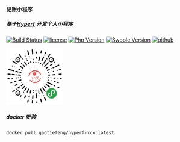 #### 记账小程序

##### 基于[Hyperf](https://doc.hyperf.io/) 开发个人小程序

[![Build Status](https://travis-ci.org/gaotiefeng/hyperf-xcx.svg?branch=master)](https://travis-ci.org/gaotiefeng/hyperf-xcx)
[![license](https://img.shields.io/badge/license-MIT-lightgrey)](https://github.com/gaotiefeng/hyperf-xcx/LICENSE)
[![Php Version](https://img.shields.io/badge/php-%3E=7.2-green)](https://secure.php.net/)
[![Swoole Version](https://img.shields.io/badge/swoole-%3E=4.4-brightgreen)](https://github.com/swoole/swoole-src)
[![github](https://img.shields.io/badge/github-gaotiefeng-blue.svg)](https://github.com/gaotiefeng)






<img src="https://raw.githubusercontent.com/gaotiefeng/images/master/xcx/xcx.jpg" width="150px" height="150px;"/>

##### docker 安装

```
docker pull gaotiefeng/hyperf-xcx:latest
```
